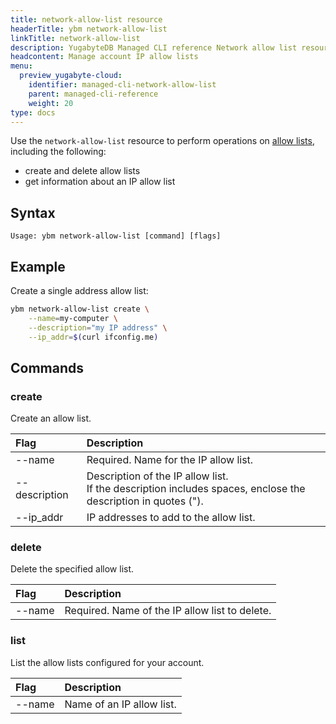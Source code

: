```yaml
---
title: network-allow-list resource
headerTitle: ybm network-allow-list
linkTitle: network-allow-list
description: YugabyteDB Managed CLI reference Network allow list resource.
headcontent: Manage account IP allow lists
menu:
  preview_yugabyte-cloud:
    identifier: managed-cli-network-allow-list
    parent: managed-cli-reference
    weight: 20
type: docs
---
```


Use the `network-allow-list` resource to perform operations on [allow lists](../../cloud-secure-clusters/add-connections/), including the following:

- create and delete allow lists
- get information about an IP allow list

## Syntax

```text
Usage: ybm network-allow-list [command] [flags]
```

## Example

Create a single address allow list:

```sh
ybm network-allow-list create \
    --name=my-computer \
    --description="my IP address" \
    --ip_addr=$(curl ifconfig.me)
```

## Commands

### create

Create an allow list.

| Flag | Description |
| :--- | :--- |
| --name | Required. Name for the IP allow list. |
| --description | Description of the IP allow list.<br>If the description includes spaces, enclose the description in quotes ("). |
| --ip_addr | IP addresses to add to the allow list. |

### delete

Delete the specified allow list.

| Flag | Description |
| :--- | :--- |
| --name | Required. Name of the IP allow list to delete. |

### list

List the allow lists configured for your account.

| Flag | Description |
| :--- | :--- |
| --name | Name of an IP allow list. |
